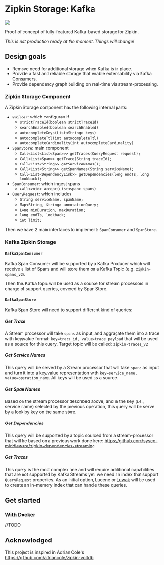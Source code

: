 # Zipkin Storage: Kafka

![](https://www.travis-ci.org/jeqo/zipkin-storage-kafka.svg?branch=master)

Proof of concept of fully-featured Kafka-based storage for Zipkin.

*This is not production ready at the moment. Things will change!*

## Design goals 

* Remove need for additional storage when Kafka is in place.
* Provide a fast and reliable storage that enable extensability via Kafka
    Consumers.
* Provide dependency graph building on real-time via stream-processing.

### Zipkin Storage Component

A Zipkin Storage component has the following internal parts:

* `Builder`: which configures if
    - `strictTraceId(boolean strictTraceId)`
    - `searchEnabled(boolean searchEnabled)`
    - `autocompleteKeys(List<String> keys)`
    - `autocompleteTtl(int autocompleteTtl)`
    - `autocompleteCardinality(int autocompleteCardinality)`
* `SpanStore`: main component
    - `Call<List<List<Span>>> getTraces(QueryRequest request);`
    - `Call<List<Span>> getTrace(String traceId);`
    - `Call<List<String>> getServiceNames();`
    - `Call<List<String>> getSpanNames(String serviceName);`
    - `Call<List<DependencyLink>> getDependencies(long endTs, long lookback);`
* `SpanConsumer`: which ingest spans
    - `Call<Void> accept(List<Span> spans)`
* `QueryRequest`: which includes
    - `String serviceName, spanName;`
    - `Map<String, String> annotationQuery;`
    - `Long minDuration, maxDuration;`
    - `long endTs, lookback;`
    - `int limit;`

Then we have 2 main interfaces to implement: `SpanConsumer` and `SpanStore`.

### Kafka Zipkin Storage

#### `KafkaSpanConsumer`

Kafka Span Consumer will be supported by a Kafka Producer which will receive a list
of Spans and will store them on a Kafka Topic (e.g. `zipkin-spans_v2`).

Then this Kafka topic will be used as a source for stream processors in charge
of support queries, covered by Span Store.

#### `KafkaSpanStore`

Kafka Span Store will need to support different kind of queries:

##### Get Trace

A Stream processor will take `spans` as input, and aggragate them into a trace
with key/value format: `key=trace_id, value=trace_payload` that will be used as 
a source for this query. Target topic will be called: `zipkin-traces_v2`

##### Get Service Names

This query will be served by a Stream processor that will take `spans` as input
and turn it into a key/value representation with `key=service_name,
value=operation_name`. All keys will be used as a source.

##### Get Span Names

Based on the stream processor described above, and in the key (i.e., service
name) selected by the previous operation, this query will be serve by a look by
key on the same store.

##### Get Dependencies

This query will be supported by a topic sourced from a stream-processor that
will be based on a previous work done here: 
<https://github.com/sysco-middleware/zipkin-dependencies-streaming>

##### Get Traces

This query is the most complex one and will require additional capabilities
that are not supported by Kafka Streams yet: we need an index that support
`QueryRequest` properties. As an initial option, Lucene or 
[Luwak](https://github.com/flaxsearch/luwak) will be used to create an
in-memory index that can handle these queries.

## Get started

### With Docker

//TODO

## Acknowledged

This project is inspired in Adrian Cole's <https://github.com/adriancole/zipkin-voltdb>
